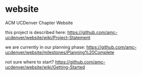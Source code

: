 # website
ACM UCDenver Chapter Website

this project is described here:
https://github.com/amc-ucdenver/website/wiki/Project-Statement

we are currently in our planning phase:
https://github.com/amc-ucdenver/website/milestones/Planning%20Complete

not sure where to start?
https://github.com/amc-ucdenver/website/wiki/Getting-Started
